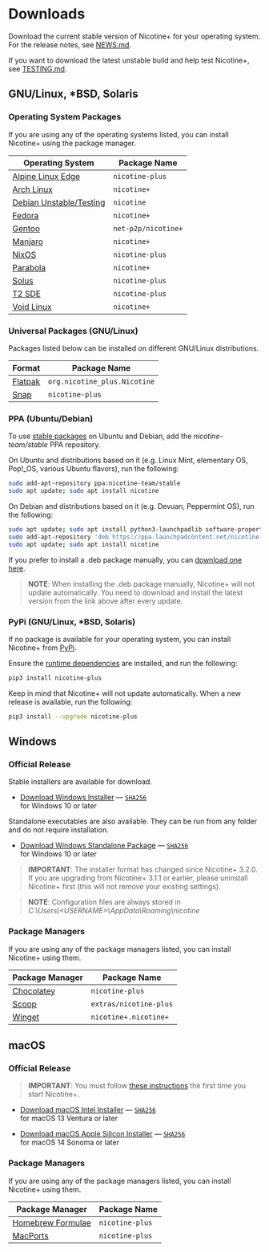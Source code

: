 # Downloads

Download the current stable version of Nicotine+ for your operating system.
For the release notes, see [NEWS.md](../NEWS.md).

If you want to download the latest unstable build and help test Nicotine+,
see [TESTING.md](TESTING.md).


## GNU/Linux, *BSD, Solaris

### Operating System Packages

If you are using any of the operating systems listed, you can install Nicotine+
using the package manager.

| Operating System                                                                        | Package Name        |
|-----------------------------------------------------------------------------------------|---------------------|
| [Alpine Linux Edge](https://pkgs.alpinelinux.org/packages?name=nicotine-plus)           | `nicotine-plus`     |
| [Arch Linux](https://archlinux.org/packages/extra/any/nicotine+/)                       | `nicotine+`         |
| [Debian Unstable/Testing](https://tracker.debian.org/pkg/nicotine)                      | `nicotine`          |
| [Fedora](https://packages.fedoraproject.org/pkgs/nicotine+/nicotine+/)                  | `nicotine+`         |
| [Gentoo](https://packages.gentoo.org/packages/net-p2p/nicotine+)                        | `net-p2p/nicotine+` |
| [Manjaro](https://manjaristas.org/branch_compare?q=nicotine%2B)                         | `nicotine+`         |
| [NixOS](https://search.nixos.org/packages?show=nicotine-plus)                           | `nicotine-plus`     |
| [Parabola](https://www.parabola.nu/packages/extra/x86_64/nicotine+/)                    | `nicotine+`         |
| [Solus](https://github.com/getsolus/packages/tree/main/packages/n/nicotine-plus)        | `nicotine-plus`     |
| [T2 SDE](https://t2sde.org/packages/nicotine-plus)                                      | `nicotine-plus`     |
| [Void Linux](https://github.com/void-linux/void-packages/tree/master/srcpkgs/nicotine+) | `nicotine+`         |

### Universal Packages (GNU/Linux)

Packages listed below can be installed on different GNU/Linux distributions.

| Format                                                                           | Package Name                 |
|----------------------------------------------------------------------------------|------------------------------|
| [Flatpak](https://flathub.org/apps/details/org.nicotine_plus.Nicotine)           | `org.nicotine_plus.Nicotine` |
| [Snap](https://snapcraft.io/nicotine-plus)                                       | `nicotine-plus`              |

### PPA (Ubuntu/Debian)

To use [stable packages](https://launchpad.net/~nicotine-team/+archive/ubuntu/stable)
on Ubuntu and Debian, add the *nicotine-team/stable* PPA repository.

On Ubuntu and distributions based on it (e.g. Linux Mint, elementary OS,
Pop!_OS, various Ubuntu flavors), run the following:

```sh
sudo add-apt-repository ppa:nicotine-team/stable
sudo apt update; sudo apt install nicotine
```

On Debian and distributions based on it (e.g. Devuan, Peppermint OS), run the
following:

```sh
sudo apt update; sudo apt install python3-launchpadlib software-properties-common
sudo add-apt-repository 'deb https://ppa.launchpadcontent.net/nicotine-team/stable/ubuntu jammy main'
sudo apt update; sudo apt install nicotine
```

If you prefer to install a .deb package manually, you can
[download one here](https://github.com/nicotine-plus/nicotine-plus/releases/latest/download/debian-package.zip).

> **NOTE**: When installing the .deb package manually, Nicotine+ will not
> update automatically. You need to download and install the latest version
> from the link above after every update.

### PyPi (GNU/Linux, *BSD, Solaris)

If no package is available for your operating system, you can install Nicotine+
from [PyPi](https://pypi.org/project/nicotine-plus/).

Ensure the [runtime dependencies](DEPENDENCIES.md) are installed, and run the
following:

```sh
pip3 install nicotine-plus
```

Keep in mind that Nicotine+ will not update automatically. When a new release
is available, run the following:

```sh
pip3 install --upgrade nicotine-plus
```


## Windows

### Official Release

Stable installers are available for download.

 - [Download Windows Installer](https://github.com/nicotine-plus/nicotine-plus/releases/latest/download/windows-x86_64-installer.zip)
    — [`SHA256`](https://github.com/nicotine-plus/nicotine-plus/releases/latest/download/windows-x86_64-installer.zip.sha256)  
   for Windows 10 or later

Standalone executables are also available. They can be run from any folder and
do not require installation.

 - [Download Windows Standalone Package](https://github.com/nicotine-plus/nicotine-plus/releases/latest/download/windows-x86_64-package.zip)
    — [`SHA256`](https://github.com/nicotine-plus/nicotine-plus/releases/latest/download/windows-x86_64-package.zip.sha256)  
   for Windows 10 or later

> **IMPORTANT**: The installer format has changed since Nicotine+ 3.2.0. If you
> are upgrading from Nicotine+ 3.1.1 or earlier, please uninstall Nicotine+
> first (this will not remove your existing settings).

> **NOTE**: Configuration files are always stored in  
> *C:\Users\\<USERNAME\>\AppData\Roaming\nicotine*

### Package Managers

If you are using any of the package managers listed, you can install Nicotine+
using them.

| Package Manager                                                                                    | Package Name           |
|----------------------------------------------------------------------------------------------------|------------------------|
| [Chocolatey](https://community.chocolatey.org/packages/nicotine-plus)                              | `nicotine-plus`        |
| [Scoop](https://github.com/ScoopInstaller/Extras/blob/master/bucket/nicotine-plus.json)            | `extras/nicotine-plus` |
| [Winget](https://github.com/microsoft/winget-pkgs/tree/master/manifests/n/Nicotine%2B/Nicotine%2B) | `nicotine+.nicotine+`  |


## macOS

### Official Release

> **IMPORTANT**: You must follow [these instructions](https://support.apple.com/guide/mac-help/open-a-mac-app-from-an-unidentified-developer-mh40616/mac)
> the first time you start Nicotine+.

 - [Download macOS Intel Installer](https://github.com/nicotine-plus/nicotine-plus/releases/latest/download/macos-x86_64-installer.zip)
    — [`SHA256`](https://github.com/nicotine-plus/nicotine-plus/releases/latest/download/macos-x86_64-installer.zip.sha256)  
   for macOS 13 Ventura or later

 - [Download macOS Apple Silicon Installer](https://github.com/nicotine-plus/nicotine-plus/releases/latest/download/macos-arm64-installer.zip)
    — [`SHA256`](https://github.com/nicotine-plus/nicotine-plus/releases/latest/download/macos-arm64-installer.zip.sha256)  
   for macOS 14 Sonoma or later

### Package Managers

If you are using any of the package managers listed, you can install Nicotine+
using them.

| Package Manager                                                     | Package Name    |
|---------------------------------------------------------------------|-----------------|
| [Homebrew Formulae](https://formulae.brew.sh/formula/nicotine-plus) | `nicotine-plus` |
| [MacPorts](https://ports.macports.org/port/nicotine-plus/)          | `nicotine-plus` |
